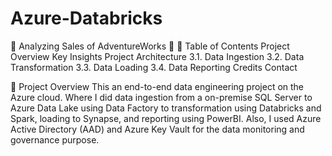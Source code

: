 # Azure-Databricks

🔧 Analyzing Sales of AdventureWorks 🔌
📝 Table of Contents
Project Overview
Key Insights
Project Architecture
3.1. Data Ingestion
3.2. Data Transformation
3.3. Data Loading
3.4. Data Reporting
Credits
Contact

🔬 Project Overview
This an end-to-end data engineering project on the Azure cloud. Where I did data ingestion from a on-premise SQL Server to Azure Data Lake using Data Factory to transformation using Databricks and Spark, loading to Synapse, and reporting using PowerBI. Also, I used Azure Active Directory (AAD) and Azure Key Vault for the data monitoring and governance purpose.
